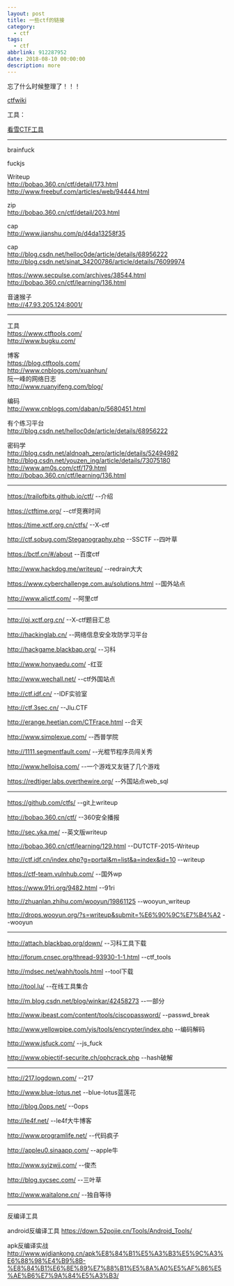 ```yaml
---
layout: post
title: 一些ctf的链接
category: 
  - ctf
tags: 
  - ctf
abbrlink: 912287952
date: 2018-08-10 00:00:00
description: more
---
```


忘了什么时候整理了！！！  

[ctfwiki](https://ctf-wiki.github.io/ctf-wiki/)  

工具：  

[看雪CTF工具](https://tools.pediy.com/win/debuggers.htm)  

*****************************

brainfuck  

fuckjs  

Writeup  
http://bobao.360.cn/ctf/detail/173.html  
http://www.freebuf.com/articles/web/94444.html  


zip  
http://bobao.360.cn/ctf/detail/203.html  

cap  
http://www.jianshu.com/p/d4da13258f35  

cap  
http://blog.csdn.net/helloc0de/article/details/68956222  
http://blog.csdn.net/sinat_34200786/article/details/76099974  


https://www.secpulse.com/archives/38544.html  
http://bobao.360.cn/ctf/learning/136.html  

音速猴子  
http://47.93.205.124:8001/  


---------------------------------------------------------------

工具  
https://www.ctftools.com/  
http://www.bugku.com/  

博客  
https://blog.ctftools.com/  
http://www.cnblogs.com/xuanhun/  
阮一峰的网络日志  
http://www.ruanyifeng.com/blog/  

编码  
http://www.cnblogs.com/daban/p/5680451.html  

有个练习平台  
http://blog.csdn.net/helloc0de/article/details/68956222  

密码学  
http://blog.csdn.net/aldnoah_zero/article/details/52494982  
http://blog.csdn.net/youzen_ing/article/details/73075180  
http://www.am0s.com/ctf/179.html  
http://bobao.360.cn/ctf/learning/136.html  

---------------------------------------------------------------------

https://trailofbits.github.io/ctf/    --介绍  

https://ctftime.org/ --ctf竞赛时间  

https://time.xctf.org.cn/ctfs/  --X-ctf  

http://ctf.sobug.com/Steganography.php --SSCTF    --四叶草  

https://bctf.cn/#/about   --百度ctf  

http://www.hackdog.me/writeup/   --redrain大大  

https://www.cyberchallenge.com.au/solutions.html  --国外站点  

http://www.alictf.com/      --阿里ctf  

**********************************************************

http://oj.xctf.org.cn/    --X-ctf题目汇总  

http://hackinglab.cn/	 --网络信息安全攻防学习平台  

http://hackgame.blackbap.org/    --习科  

http://www.honyaedu.com/    -红亚  

http://www.wechall.net/    --ctf外国站点  

http://ctf.idf.cn/   --IDF实验室  

http://ctf.3sec.cn/    --Jlu.CTF  

http://erange.heetian.com/CTFrace.html    --合天  

http://www.simplexue.com/    --西普学院  

http://1111.segmentfault.com/    --光棍节程序员闯关秀  

http://www.helloisa.com/  --一个游戏又友链了几个游戏  

https://redtiger.labs.overthewire.org/  --外国站点web_sql  

**********************************************************

https://github.com/ctfs/   --git上writeup  

http://bobao.360.cn/ctf/   --360安全播报  

http://sec.yka.me/  --英文版writeup  

http://bobao.360.cn/ctf/learning/129.html  --DUTCTF-2015-Writeup  

http://ctf.idf.cn/index.php?g=portal&m=list&a=index&id=10  --writeup  

https://ctf-team.vulnhub.com/  --国外wp  

https://www.91ri.org/9482.html  --91ri  

http://zhuanlan.zhihu.com/wooyun/19861125 --wooyun_writeup  

http://drops.wooyun.org/?s=writeup&submit=%E6%90%9C%E7%B4%A2 --wooyun  

**********************************************************

http://attach.blackbap.org/down/  --习科工具下载  

http://forum.cnsec.org/thread-93930-1-1.html  --ctf_tools  

http://mdsec.net/wahh/tools.html    --tool下载  

http://tool.lu/  --在线工具集合  

http://m.blog.csdn.net/blog/winkar/42458273  --一部分  

http://www.ibeast.com/content/tools/ciscopassword/  --passwd_break  

http://www.yellowpipe.com/yis/tools/encrypter/index.php  --编码解码  

http://www.jsfuck.com/    --js_fuck  

http://www.objectif-securite.ch/ophcrack.php    --hash破解  

**********************************************************
http://217.logdown.com/    --217  

http://www.blue-lotus.net    --blue-lotus蓝莲花  

http://blog.0ops.net/    --0ops  

http://le4f.net/   --le4f大牛博客  

http://www.programlife.net/    --代码疯子  

http://appleu0.sinaapp.com/    --apple牛  

http://www.syjzwjj.com/  --俊杰  

http://blog.sycsec.com/  --三叶草  

http://www.waitalone.cn/    --独自等待  


--------------------------------------------------------------------
反编译工具  

android反编译工具 https://down.52pojie.cn/Tools/Android_Tools/  

apk反编译实战  
http://www.wjdiankong.cn/apk%E8%84%B1%E5%A3%B3%E5%9C%A3%E6%88%98%E4%B9%8B-%E8%84%B1%E6%8E%89%E7%88%B1%E5%8A%A0%E5%AF%86%E5%AE%B6%E7%9A%84%E5%A3%B3/  
